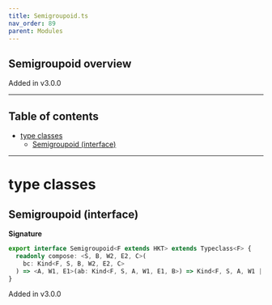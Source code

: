 ```yaml
---
title: Semigroupoid.ts
nav_order: 89
parent: Modules
---
```


## Semigroupoid overview

Added in v3.0.0

---

<h2 class="text-delta">Table of contents</h2>

- [type classes](#type-classes)
  - [Semigroupoid (interface)](#semigroupoid-interface)

---

# type classes

## Semigroupoid (interface)

**Signature**

```ts
export interface Semigroupoid<F extends HKT> extends Typeclass<F> {
  readonly compose: <S, B, W2, E2, C>(
    bc: Kind<F, S, B, W2, E2, C>
  ) => <A, W1, E1>(ab: Kind<F, S, A, W1, E1, B>) => Kind<F, S, A, W1 | W2, E1 | E2, C>
}
```

Added in v3.0.0
